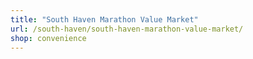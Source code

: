 ```yaml
---
title: "South Haven Marathon Value Market"
url: /south-haven/south-haven-marathon-value-market/
shop: convenience
---
```

